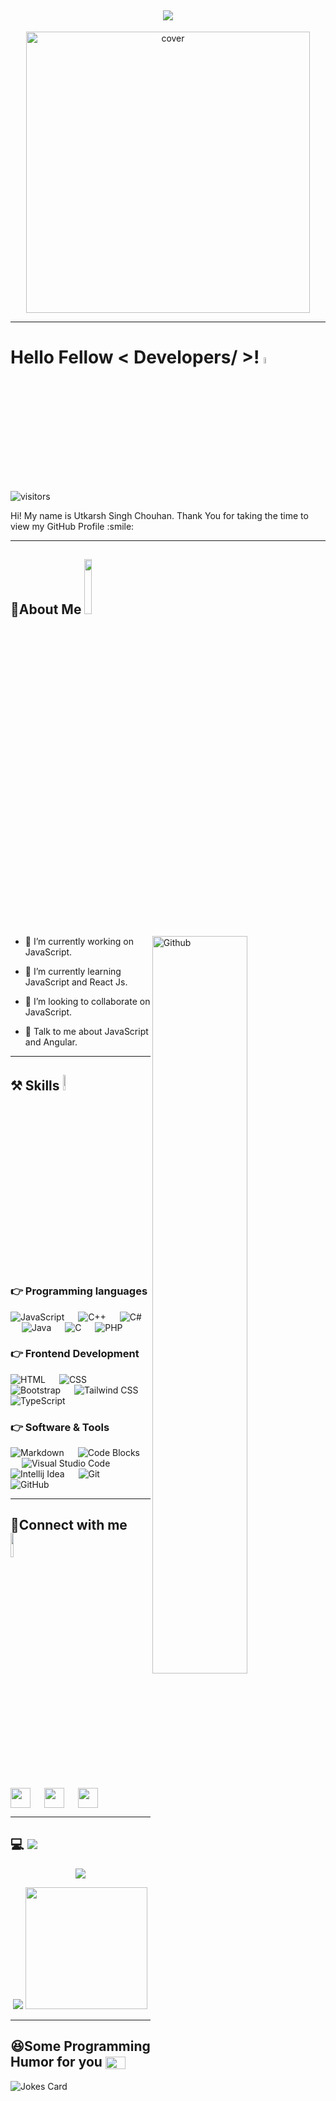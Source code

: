  <h2 align="center">
 <a href="https://github.com/DenverCoder1/readme-typing-svg"><img src="https://readme-typing-svg.herokuapp.com?font=Rubik&size=25&color=F7F7F7FF&lines=Aspiring+FullStack+Developer+🤓+;Converting+words+into+codes+👨‍💻"></a>
</h2>

<div align="center">
<img width="95%" height = "450px" src="https://c.tenor.com/3bTxZ4HdrysAAAAC/pixels-neon.gif" alt="cover" />
</div>





<hr>

<h1> Hello Fellow < Developers/ >! <img src = "https://raw.githubusercontent.com/MartinHeinz/MartinHeinz/master/wave.gif" width = "5%" height="5%"> </h1>
<p align='center'>



![visitors](https://visitor-badge.glitch.me/badge?page_id=https://github.com/UtkarshSinghChouhan.https://github.com/UtkarshSinghChouhan)

</p>
<div size='20px'> Hi! My name is Utkarsh Singh Chouhan. Thank You for taking the time to view my GitHub Profile :smile: 
</div>

<hr>

<h2> 👨About Me <img src = "https://media3.giphy.com/media/mJzKn0z9GGkkjRhrI5/200.gif?cid=95b27944ab6eaae1f10201924bb07c09afed18c66829de6f&rid=200.gif" width = 15% ></h2>

<img width="55%" align="right" alt="Github" src="https://raw.githubusercontent.com/onimur/.github/master/.resources/git-header.svg" />


- 🔭 I’m currently working on JavaScript.


- 🌱 I’m currently learning JavaScript and React Js. 

- 👯 I’m looking to collaborate on JavaScript. 

- 💬 Talk to me about JavaScript and Angular. 

<hr>

<h2> ⚒️ Skills <img src = "https://media2.giphy.com/media/QssGEmpkyEOhBCb7e1/giphy.gif?cid=ecf05e47a0n3gi1bfqntqmob8g9aid1oyj2wr3ds3mg700bl&rid=giphy.gif" width = "4%" height ="8%"> </h2>

### 👉 Programming languages

<p align="left">    
    <img alt="JavaScript" src="https://img.shields.io/badge/Javascript-F7DF1E?style=for-the-badge&logo=javascript&logoColor=black">
    &emsp;
    <img alt="C++" src="https://img.shields.io/badge/Cpp-F7DF1E?style=for-the-badge&logo=C++&logoColor=black">
    &emsp;
    <img alt="C#" src="https://img.shields.io/badge/C#-F7DF1E?style=for-the-badge&logo=C#&logoColor=black">
    &emsp;
    <img alt="Java" src="https://img.shields.io/badge/Java-F7DF1E?style=for-the-badge&logo=Java&logoColor=black">
    &emsp;
    <img alt="C" src="https://img.shields.io/badge/C-F7DF1E?style=for-the-badge&logo=c&logoColor=black">
    &emsp;
   <img alt="PHP" src="https://img.shields.io/badge/php-F7DF1E?style=for-the-badge&logo=php&logoColor=black">
</p>


### 👉 Frontend Development

<p align="left"> 
   
   <img alt="HTML" src="https://img.shields.io/badge/HTML5-E34F26?style=for-the-badge&logo=html5&logoColor=white">
   &emsp;
   <img alt="CSS" src="https://img.shields.io/badge/CSS3-1572B6?style=for-the-badge&logo=css3&logoColor=white">
   &emsp;
   <img alt="Bootstrap" src="https://img.shields.io/badge/Bootstrap-563D7C?style=for-the-badge&logo=bootstrap&logoColor=white"/>   
   &emsp; 
   <img alt="Tailwind CSS" src="https://img.shields.io/badge/Tailwind_CSS-38B2AC?style=for-the-badge&logo=tailwind-css&logoColor=white"/>
    &emsp;  
   <img alt="TypeScript" src="https://img.shields.io/badge/TypeScript-38B2AC?style=for-the-badge&logo=tailwind-css&logoColor=white"/>
    &emsp;
 
</p>


### 👉 Software & Tools

<p align="left">  
   <img alt="Markdown" src="https://img.shields.io/badge/Markdown-000000?style=for-the-badge&logo=markdown&logoColor=white">
    &emsp;
     <img alt="Code Blocks" src="https://img.shields.io/badge/codeblocks-007ACC?style=for-the-badge&logo=codeblocks&logoColor=white">
    &emsp;
    <img alt="Visual Studio Code" src="https://img.shields.io/badge/Visual%20Studio%20Code-007ACC?style=for-the-badge&logo=visualstudiocode&logoColor=white">
    &emsp;
     <img alt="Intellij Idea" src="https://img.shields.io/badge/intellijIdea-007ACC?style=for-the-badge&logo=intellij idea&logoColor=white">
    &emsp;
    <img alt="Git" src="https://img.shields.io/badge/GIT-E44C30?style=for-the-badge&logo=git&logoColor=white">
    &emsp; 
    <img alt="GitHub" src="https://img.shields.io/badge/GitHub-E44C30?style=for-the-badge&logo=github&logoColor=white">
    &emsp; 
</p>


<hr>

<h2> 🙋Connect with me <img src='https://raw.githubusercontent.com/ShahriarShafin/ShahriarShafin/main/Assets/handshake.gif' width="10%"> </h2>
<a href = 'https://www.linkedin.com/in/https://www.linkedin.com/in/utkarsh-singh-chouhan-424551217/'> <img width = '32px' align= 'center' src="https://raw.githubusercontent.com/rahulbanerjee26/githubAboutMeGenerator/main/icons/linked-in-alt.svg"/></a> 
&emsp;
<a href = 'https://www.twitter.com/https://twitter.com/uscutkarsh9'> <img width = '32px' align= 'center' src="https://raw.githubusercontent.com/rahulbanerjee26/githubAboutMeGenerator/main/icons/twitter.svg"/></a> 
&emsp;
<a href = 'https://www.github.com/https://github.com/UtkarshSinghChouhan'> <img width = '32px' align= 'center' src="https://raw.githubusercontent.com/rahulbanerjee26/githubAboutMeGenerator/main/icons/github.svg"/></a> 

<hr>


 <h2>  💻 <img src="https://readme-typing-svg.herokuapp.com?font=Rubik&size=23&duration=8000&color=E4E4E4&lines=My+GitHub+Stats+.+.+.+.">  </h2>

  <p align = "center"><img src="https://github-readme-streak-stats.herokuapp.com/?user=UtkarshSinghChouhan&theme=radical"> </p> 
  <p align = "center"><img src = "https://github-readme-stats.vercel.app/api?username=UtkarshSinghChouhan&show_icons=true&theme=radical">
 <img src="https://github-readme-stats.vercel.app/api/top-langs/?username=UtkarshSinghChouhan&theme=radical" weidth = "50%" height="195px">  </p>
  
  


<hr>

<h2> 😆Some Programming Humor for you <img align ='center' src='https://c.tenor.com/7K719wmyoOIAAAAd/lmao-big-funny.gif' width = '32px' height = "20px"></h2>

![Jokes Card](https://readme-jokes.vercel.app/api?theme=default)


